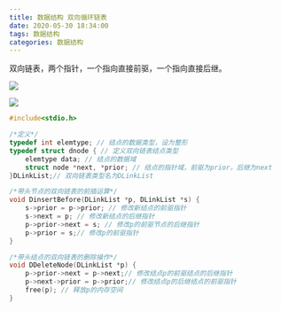 ```yaml
---
title: 数据结构 双向循环链表
date: 2020-05-30 18:34:00
tags: 数据结构
categories: 数据结构
---
```


<div>
    双向链表，两个指针，一个指向直接前驱，一个指向直接后继。
</div>



<!--more-->

![](https://cdn.jsdelivr.net/gh/uncledwyane/imageBed/img/双向循环链表2.jpg)

![](https://cdn.jsdelivr.net/gh/uncledwyane/imageBed/img/双向循环链表1.jpg)

```c
#include<stdio.h>

/*定义*/
typedef int elemtype; // 结点的数据类型，设为整形
typedef struct dnode { // 定义双向链表结点类型
	elemtype data; // 结点的数据域
	struct node *next, *prior; // 结点的指针域，前驱为prior，后继为next
}DLinkList;// 双向链表类型名为DLinkList

/*带头节点的双向链表的前插运算*/
void DinsertBefore(DLinkList *p, DLinkList *s) {
	s->prior = p->prior; // 修改新结点的前驱指针
	s->next = p; // 修改新结点的后继指针
	p->prior->next = s; // 修改p的前驱节点的后继指针
	p->prior = s;// 修改p的前驱指针
}

/*带头结点的双向链表的删除操作*/
void DDeleteNode(DLinkList *p) {
	p->prior->next = p->next;// 修改结点p的前驱结点的后继指针
	p->next->prior = p->prior;// 修改结点p的后继结点的前驱指针
	free(p); // 释放p的内存空间
}
```

